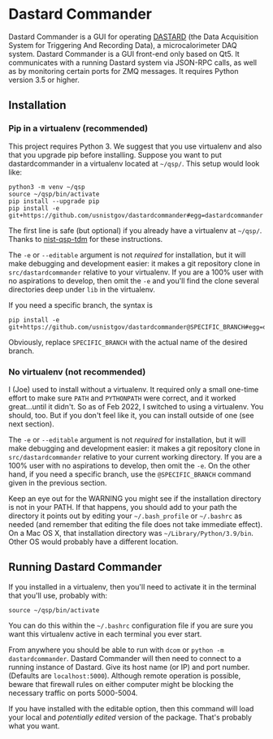 # Dastard Commander
Dastard Commander is a GUI for operating [DASTARD](https://github.com/usnistgov/dastard) (the Data Acquisition System for Triggering And Recording Data), a microcalorimeter DAQ system. Dastard Commander is a GUI front-end only based on Qt5. It communicates with a running Dastard system via JSON-RPC calls, as well as by monitoring certain ports for ZMQ messages. It requires Python version 3.5 or higher.

## Installation

### Pip in a virtualenv (recommended)
This project requires Python 3. We suggest that you use virtualenv and also that you upgrade pip before installing. Suppose you want to put dastardcommander in a virtualenv located at `~/qsp/`. This setup would look like:
```
python3 -m venv ~/qsp
source ~/qsp/bin/activate
pip install --upgrade pip
pip install -e git+https://github.com/usnistgov/dastardcommander#egg=dastardcommander
```

The first line is safe (but optional) if you already have a virtualenv at `~/qsp/`. Thanks to [nist-qsp-tdm](https://bitbucket.org/nist_microcal/nist-qsp-tdm/src/master/) for these instructions.

The `-e` or `--editable` argument is not _required_ for installation, but it will make debugging and development easier: it makes a git repository clone in `src/dastardcommander` relative to your virtualenv. If you are a 100% user with no aspirations to develop, then omit the `-e` and you'll find the clone several directories deep under `lib` in the virtualenv.

If you need a specific branch, the syntax is
```
pip install -e git+https://github.com/usnistgov/dastardcommander@SPECIFIC_BRANCH#egg=dastardcommander
```
Obviously, replace `SPECIFIC_BRANCH` with the actual name of the desired branch.

### No virtualenv (not recommended)
I (Joe) used to install without a virtualenv. It required only a small one-time effort to make sure `PATH` and `PYTHONPATH` were correct, and it worked great...until it didn't. So as of Feb 2022, I switched to using a virtualenv. You should, too. But if you don't feel like it, you can install outside of one (see next section).

The `-e` or `--editable` argument is not _required_ for installation, but it will make debugging and development easier: it makes a git repository clone in `src/dastardcommander` relative to your current working directory. If you are a 100% user with no aspirations to develop, then omit the `-e`. On the other hand, if you need a specific branch, use the `@SPECIFIC_BRANCH` command given in the previous section.

Keep an eye out for the WARNING you might see if the installation directory is not in your PATH. If that happens, you should add to your path the directory it points out by editing your `~/.bash_profile` or `~/.bashrc` as needed (and remember that editing the file does not take immediate effect). On a Mac OS X, that installation directory was `~/Library/Python/3.9/bin`. Other OS would probably have a different location.

## Running Dastard Commander
If you installed in a virtualenv, then you'll need to activate it in the terminal that you'll use, probably with:
```
source ~/qsp/bin/activate
```
You can do this within the `~/.bashrc` configuration file if you are sure you want this virtualenv active in each terminal you ever start.

From anywhere you should be able to run with `dcom` or `python -m dastardcommander`. Dastard Commander will then need to connect to a running instance of Dastard. Give its host name (or IP) and port number. (Defaults are `localhost:5000`). Although remote operation is possible, beware that firewall rules on either computer might be blocking the necessary traffic on ports 5000-5004.

If you have installed with the editable option, then this command will load your local and _potentially edited_ version of the package. That's probably what you want.
